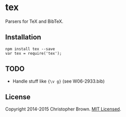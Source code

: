 # tex

Parsers for TeX and BibTeX.


## Installation

    npm install tex --save
    var tex = require('tex');


## TODO

* Handle stuff like `{\v g}` (see W06-2933.bib)


## License

Copyright 2014-2015 Christopher Brown. [MIT Licensed](http://chbrown.github.io/licenses/MIT/#2014-2015).
